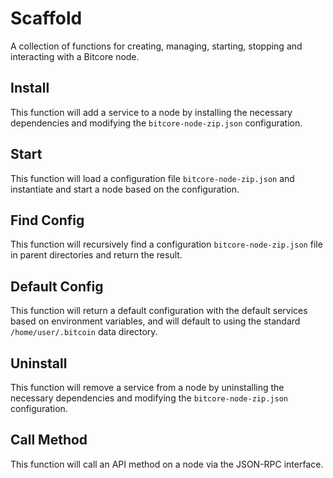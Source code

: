 # Scaffold
A collection of functions for creating, managing, starting, stopping and interacting with a Bitcore node.

## Install
This function will add a service to a node by installing the necessary dependencies and modifying the `bitcore-node-zip.json` configuration.

## Start
This function will load a configuration file `bitcore-node-zip.json` and instantiate and start a node based on the configuration.

## Find Config
This function will recursively find a configuration `bitcore-node-zip.json` file in parent directories and return the result.

## Default Config
This function will return a default configuration with the default services based on environment variables, and will default to using the standard `/home/user/.bitcoin` data directory.

## Uninstall
This function will remove a service from a node by uninstalling the necessary dependencies and modifying the `bitcore-node-zip.json` configuration.

## Call Method
This function will call an API method on a node via the JSON-RPC interface.
